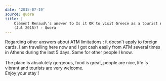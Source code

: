 ```yaml
---
date: '2015-07-19'
source: quora
title: |
    Clément Renaud\'s answer to Is it OK to visit Greece as a tourist now
    (Jul 2015)? - Quora
---
```


Regarding other answers about ATM limitations : it doesn\'t apply to
foreign cards. I am travelling here now and I got cash easily from ATM
several times in Athens during the last 5 days. Same for other people I
know.\
\
The place is absolutely gorgeous, food is great, people are nice, life
is vibrant and tourists are very welcome.\
Enjoy your stay !
